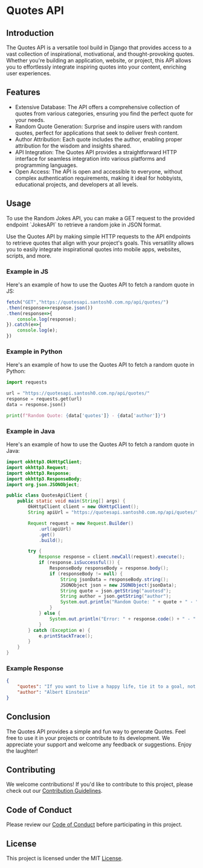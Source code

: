 # Quotes API
## Introduction
  The Quotes API is a versatile tool build in Django that provides access to a vast collection of inspirational, motivational, and thought-provoking quotes. Whether you're building an application, website, or project, this API allows you to effortlessly integrate inspiring quotes into your content, enriching user experiences.

## Features
  - Extensive Database: The API offers a comprehensive collection of quotes from various categories, ensuring you find the perfect quote for your needs.
  - Random Quote Generation: Surprise and inspire users with random quotes, perfect for applications that seek to deliver fresh content.
  - Author Attribution: Each quote includes the author, enabling proper attribution for the wisdom and insights shared.
  - API Integration: The Quotes API provides a straightforward HTTP interface for seamless integration into various platforms and programming languages.
  - Open Access: The API is open and accessible to everyone, without complex authentication requirements, making it ideal for hobbyists, educational projects, and developers at all levels.

## Usage
<p>To use the Random Jokes API, you can make a GET request to the provided endpoint `JokesAPI` to retrieve a random joke in JSON format.</p>
  Use the Quotes API by making simple HTTP requests to the API endpoints to retrieve quotes that align with your project's goals. This versatility allows you to easily integrate inspirational quotes into mobile apps, websites, scripts, and more.

### Example in JS
 Here's an example of how to use the Quotes API to fetch a random quote in JS:

```JavaScript
fetch("GET","https://quotesapi.santosh0.com.np/api/quotes/")
.then(response=>response.json())
.then(response=>{
    console.log(response);
}).catch(e=>{
    console.log(e);
})
```
### Example in Python
  Here's an example of how to use the Quotes API to fetch a random quote in Python:

```python
import requests

url = "https://quotesapi.santosh0.com.np/api/quotes/"
response = requests.get(url)
data = response.json()

print(f"Random Quote: {data['quotes']} - {data['author']}")
```
### Example in Java
  Here's an example of how to use the Quotes API to fetch a random quote in Java:

```java
import okhttp3.OkHttpClient;
import okhttp3.Request;
import okhttp3.Response;
import okhttp3.ResponseBody;
import org.json.JSONObject;

public class QuotesApiClient {
    public static void main(String[] args) {
        OkHttpClient client = new OkHttpClient();
        String apiUrl = "https://quotesapi.santosh0.com.np/api/quotes/"; 

        Request request = new Request.Builder()
            .url(apiUrl)
            .get()
            .build();

        try {
            Response response = client.newCall(request).execute();
            if (response.isSuccessful()) {
                ResponseBody responseBody = response.body();
                if (responseBody != null) {
                    String jsonData = responseBody.string();
                    JSONObject json = new JSONObject(jsonData);
                    String quote = json.getString("auotesd");
                    String author = json.getString("author");
                    System.out.println("Random Quote: " + quote + " - " + author);
                }
            } else {
                System.out.println("Error: " + response.code() + " - " + response.message());
            }
        } catch (Exception e) {
            e.printStackTrace();
        }
    }
}

```

### Example Response

```json
{ 
    "quotes": "If you want to live a happy life, tie it to a goal, not to people or things.", 
    "author": "Albert Einstein" 
}
```

## Conclusion
The Quotes API provides a simple and fun way to generate Quotes. Feel free to use it in your projects or contribute to its development. We appreciate your support and welcome any feedback or suggestions. Enjoy the laughter!

## Contributing

We welcome contributions! If you'd like to contribute to this project, please check out our [Contribution Guidelines](Contribution.md).

## Code of Conduct

Please review our [Code of Conduct](CodeOfConduct.md) before participating in this project.

## License

This project is licensed under the MIT [License](LICENSE).